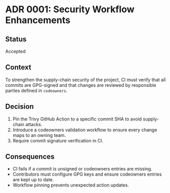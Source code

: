 # ADR 0001: Security Workflow Enhancements

## Status
Accepted

## Context
To strengthen the supply-chain security of the project, CI must verify that all commits are GPG-signed and that changes are reviewed by responsible parties defined in `codeowners`.

## Decision
1. Pin the Trivy GitHub Action to a specific commit SHA to avoid supply-chain attacks.
2. Introduce a codeowners validation workflow to ensure every change maps to an owning team.
3. Require commit signature verification in CI.

## Consequences
- CI fails if a commit is unsigned or codeowners entries are missing.
- Contributors must configure GPG keys and ensure codeowners entries are kept up to date.
- Workflow pinning prevents unexpected action updates.
